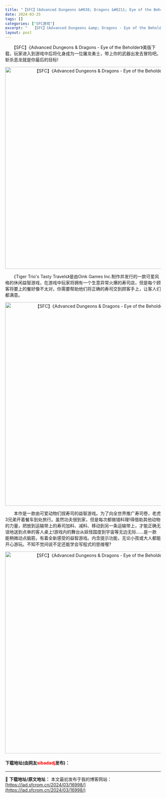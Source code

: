 ```yaml
---
title: "【SFC】《Advanced Dungeons &#038; Dragons &#8211; Eye of the Beholder》美版下载"
date: 2024-03-25
tags: []
categories: ["SFC游戏"]
excerpt: "　　【SFC】《Advanced Dungeons &amp; Dragons - Eye of the Beholder》美版下载，玩家进入到游戏中后将化身成为一位屠龙勇士，带上你的武器出发去冒险吧。斩杀恶龙就是你最后的目标! 　　《Tiger Trio&#039;s Tasty Travels》是&hellip;"
layout: post
---
```


 <p>　　【SFC】《Advanced Dungeons &amp; Dragons - Eye of the Beholder》美版下载，玩家进入到游戏中后将化身成为一位屠龙勇士，带上你的武器出发去冒险吧。斩杀恶龙就是你最后的目标!</p> <p align="center"><img align="" border="0" src="https://lad.sfcrom.cn/wp-content/uploads/2024/03/20240324_6600adf96eeb3.png" width="654" alt="【SFC】《Advanced Dungeons &amp; Dragons - Eye of the Beholder》美版下载" /></p> <p>　　《Tiger Trio&#39;s Tasty Travels》是由Oink Games Inc.制作并发行的一款可爱风格的休闲益智游戏，在游戏中玩家将拥有一个生意异常火爆的寿司店，但是每个顾客将要上的餐好像不太对，你需要帮助他们将正确的寿司交到顾客手上，让客人们都满意。</p> <p align="center"><img align="" border="0" src="https://lad.sfcrom.cn/wp-content/uploads/2024/03/20240324_6600adff5e931.png" width="659" alt="【SFC】《Advanced Dungeons &amp; Dragons - Eye of the Beholder》美版下载" /></p> <p>　　本作是一款由可爱动物们捏寿司的益智游戏。为了向全世界推广寿司卷，老虎3兄弟开着餐车到处旅行。虽然功夫很到家，但是每次都做错料理!得借助其他动物的力量，把放到运输带上的寿司加料、减料、移动到另一条运输带上，才能正确无误地送到点单的客人桌上!游戏内的舞台从妖怪国度到宇宙等无边无际&hellip;&hellip;是一款能稍微动点脑筋，有着全新感受的益智游戏。内含提示功能，无论小孩或大人都能开心游玩。不知不觉间说不定还能学会写程式的思维喔?</p> <p align="center"><img align="" border="0" src="https://lad.sfcrom.cn/wp-content/uploads/2024/03/20240324_6600ae0303b3f.png" width="654" alt="【SFC】《Advanced Dungeons &amp; Dragons - Eye of the Beholder》美版下载" /></p> <p><h4>下载地址(由网友<font color="red">sibadadj</font>发布)：</h4></p> 

---
📖 **下载地址/原文地址：** 本文最初发布于我的博客网站：[https://lad.sfcrom.cn/2024/03/16998/](https://lad.sfcrom.cn/2024/03/16998/)
